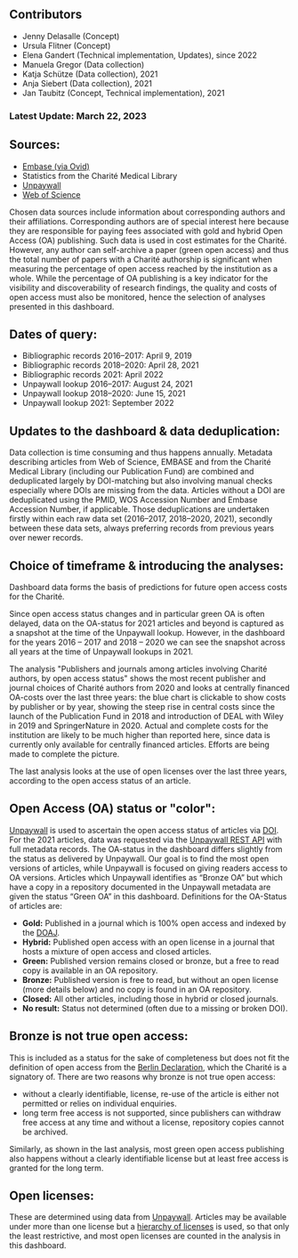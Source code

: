 ## Contributors
- Jenny Delasalle (Concept)
- Ursula Flitner (Concept)
- Elena Gandert (Technical implementation, Updates), since 2022
- Manuela Gregor (Data collection)
- Katja Schütze (Data collection), 2021
- Anja Siebert (Data collection), 2021
- Jan Taubitz (Concept, Technical implementation), 2021

### Latest Update: March 22, 2023

## Sources:
- [Embase (via Ovid)](http://ovidsp.ovid.com/autologin.html)
- Statistics from the Charité Medical Library
- [Unpaywall](https://unpaywall.org)
- [Web of Science](https://www.webofscience.com/wos/woscc/basic-search)

Chosen data sources include information about corresponding authors and their affiliations. Corresponding authors are of special interest here because they are responsible for paying fees associated with gold and hybrid Open Access (OA) publishing. Such data is used in cost estimates for the Charité. However, any author can self-archive a paper (green open access) and thus the total number of papers with a Charité authorship is significant when measuring the percentage of open access reached by the institution as a whole. While the percentage of OA publishing is a key indicator for the visibility and discoverability of research findings, the quality and costs of open access must also be monitored, hence the selection of analyses presented in this dashboard.

## Dates of query:
- Bibliographic records 2016–2017:  April 9, 2019
- Bibliographic records 2018–2020: April 28, 2021
- Bibliographic records 2021: April 2022
- Unpaywall lookup 2016–2017: August 24, 2021
- Unpaywall lookup 2018–2020: June 15, 2021
- Unpaywall lookup 2021: September 2022

## Updates to the dashboard & data deduplication:
Data collection is time consuming and thus happens annually. Metadata describing articles from Web of Science, EMBASE and from the Charité Medical Library (including our Publication Fund) are combined and deduplicated largely by DOI-matching but also involving manual checks especially where DOIs are missing from the data. Articles without a DOI are deduplicated using the PMID, WOS Accession Number and Embase Accession Number, if applicable. Those deduplications are undertaken firstly within each raw data set (2016–2017, 2018–2020, 2021), secondly between these data sets, always preferring records from previous years over newer records.

## Choice of timeframe & introducing the analyses:

Dashboard data forms the basis of predictions for future open access costs for the Charité.

Since open access status changes and in particular green OA is often delayed, data on the OA-status for 2021 articles and beyond is captured as a snapshot at the time of the Unpaywall lookup. However, in the dashboard for the years 2016 – 2017 and 2018 – 2020 we can see the snapshot across all years at the time of Unpaywall lookups in 2021.

The analysis "Publishers and journals among articles involving Charité authors, by open access status" shows the most recent publisher and journal choices of Charité authors from 2020 and looks at centrally financed OA-costs over the last three years: the blue chart is clickable to show costs by publisher or by year, showing the steep rise in central costs since the launch of the Publication Fund in 2018 and introduction of DEAL with Wiley in 2019 and SpringerNature in 2020. Actual and complete costs for the institution are likely to be much higher than reported here, since data is currently only available for centrally financed articles. Efforts are being made to complete the picture.

The last analysis looks at the use of open licenses over the last three years, according to the open access status of an article. 

## Open Access (OA) status or "color":

[Unpaywall](https://unpaywall.org/) is used to ascertain the open access status of articles via [DOI](https://www.doi.org/). For the 2021 articles, data was requested via the [Unpaywall REST API](https://unpaywall.org/products/api) with full metadata records. The OA-status in the dashboard differs slightly from the status as delivered by Unpaywall. Our goal is to find the most open versions of articles, while Unpaywall is focused on giving readers access to OA versions. Articles which Unpaywall identifies as “Bronze OA” but which have a copy in a repository documented in the Unpaywall metadata are given the status “Green OA” in this dashboard. Definitions for the OA-Status of articles are:

- **Gold:** Published in a journal which is 100% open access and indexed by the [DOAJ](https://doaj.org/).
- **Hybrid:** Published open access with an open license in a journal that hosts a mixture of open access and closed articles.
- **Green:** Published version remains closed or bronze, but a free to read copy is available in an OA repository.
- **Bronze:** Published version is free to read, but without an open license (more details below) and no copy is found in an OA repository.
- **Closed:** All other articles, including those in hybrid or closed journals.
- **No result:** Status not determined (often due to a missing or broken DOI).

## Bronze is not true open access:

This is included as a status for the sake of completeness but does not fit the definition of open access from the [Berlin Declaration](https://openaccess.mpg.de/Berlin-Declaration), which the Charité is a signatory of. There are two reasons why bronze is not true open access:

- without a clearly identifiable, license, re-use of the article is either not permitted or relies on individual enquiries.
- long term free access is not supported, since publishers can withdraw free access at any time and without a license, repository copies cannot be archived.

Similarly, as shown in the last analysis, most green open access publishing also happens without a clearly identifiable license but at least free access is granted for the long term.

## Open licenses:
These are determined using data from [Unpaywall](https://unpaywall.org/). Articles may be available under more than one license but a [hierarchy of licenses](https://creativecommons.org/about/cclicenses/) is used, so that only the least restrictive, and most open licenses are counted in the analysis in this dashboard. 


